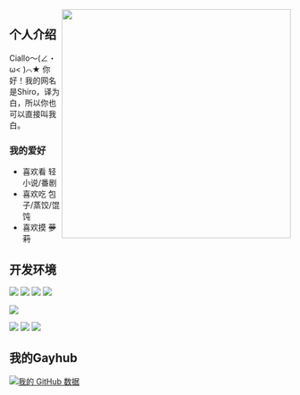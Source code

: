 <img align='right' src='https://img2.moeblog.vip/images/eCva.png' width='410px'>

## 个人介绍
Ciallo～(∠・ω< )⌒★ 你好！我的网名是Shiro，译为白，所以你也可以直接叫我白。

### 我的爱好

* 喜欢看 轻小说/番剧
* 喜欢吃 包子/蒸饺/馄饨
* 喜欢摸 ~~萝莉~~

## 开发环境
[![](https://img.shields.io/badge/Windows-10-blue?style=flat-square&logo=windows&logoColor=white)](https://www.microsoft.com/windows/get-windows-10)
[![](https://img.shields.io/badge/Centos-7.9-blue?style=flat-square&logo=centos&logoColor=white)](https://www.centos.org/)
[![](https://img.shields.io/badge/Windows%20Server-2012-blue?style=flat-square&logo=windows&logoColor=white)](https://www.microsoft.com/windows-server)
[![](https://img.shields.io/badge/Mi-8-f45a00?style=flat-square&logo=xiaomi&logoColor=white)](https://www.mi.com/)

[![](https://img.shields.io/badge/IDE-Visual%20Studio%20Code-blue?style=flat-square&logo=visual-studio-code&logoColor=white)](https://code.visualstudio.com/)

[![](https://img.shields.io/badge/-Git-orange?style=flat-square&logo=git&logoColor=white)](https://git-scm.com/)
[![](https://img.shields.io/badge/OpenJDK-18-red?style=flat-square&logo=openjdk&logoColor=white)](https://openjdk.org/)
[![](https://img.shields.io/badge/MySQL-5.7-orange?style=flat-square&logo=mysql&logoColor=white)](https://www.mysql.com/)

## 我的Gayhub
[![我的 GitHub 数据](https://github-readme-stats.vercel.app/api?username=ShiroSekai)]()
